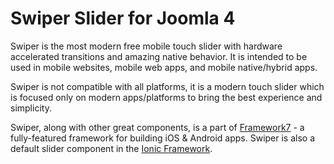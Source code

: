 # Swiper Slider for Joomla 4

Swiper is the most modern free mobile touch slider with hardware accelerated transitions and amazing native behavior.
It is intended to be used in mobile websites, mobile web apps, and mobile native/hybrid apps.

Swiper is not compatible with all platforms, it is a modern touch slider which is focused only on modern apps/platforms to bring the best experience and simplicity.

Swiper, along with other great components, is a part of <a href="https://framework7.io/" target="_blank">Framework7</a> - a fully-featured framework for building iOS & Android apps.
Swiper is also a default slider component in the <a href="http://ionicframework.com/" target="_blank">Ionic Framework</a>.
